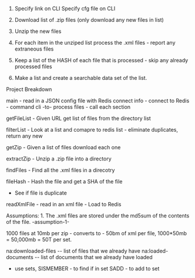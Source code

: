 1. Specify link on CLI
	Specify cfg file on CLI

2. Download list of .zip files (only download any new files in list)
3. Unzip the new files
4. For each item in the unziped list process the .xml files - report any extraneous files
5. Keep a list of the HASH of each file that is processed - skip any already processed files
7. Make a list and create a searchable data set of the list.

Project Breakdown

main
	- read in a JSON config file with Redis connect info
	- connect to Redis
	- command cli -to- process files
	- call each section

getFileList
	- Given URL get list of files from the directory list

filterList
	- Look at a list and comapre to redis list - eliminate duplicates, return any new

getZip 
	- Given a list of files download each one

extractZip
	- Unzip a .zip file into a directory

findFiles 
	- Find all the .xml files in a direcotry

fileHash
	- Hash the file and get a SHA of the file

- See if file is duplicate

readXmlFile 
	- read in an xml file
	- Load to Redis
	


Assumptions:
	1. The .xml files are stored under the md5sum of the contents of the file.  -assumption-1-

1000 files at 10mb per zip - converts to -
	50bm of xml per file,
	1000*50mb = 50,000mb = 50T per set.


na:downloaded-files		-- list of files that we already have
na:loaded-documents		-- list of documents that we already have loaded

- use sets, SISMEMBER - to find if in set
	SADD - to add to set


